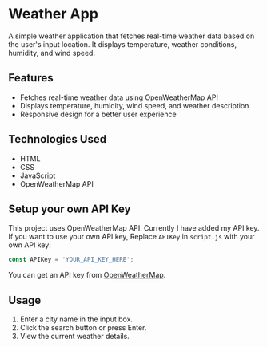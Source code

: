 # Weather App

A simple weather application that fetches real-time weather data based on the user's input location. It displays temperature, weather conditions, humidity, and wind speed.

## Features
- Fetches real-time weather data using OpenWeatherMap API
- Displays temperature, humidity, wind speed, and weather description
- Responsive design for a better user experience

## Technologies Used
- HTML
- CSS
- JavaScript
- OpenWeatherMap API

## Setup your own API Key
This project uses OpenWeatherMap API. Currently I have added my API key. If you want to use your own API key,
Replace `APIKey` in `script.js` with your own API key:
```js
const APIKey = 'YOUR_API_KEY_HERE';
```
You can get an API key from [OpenWeatherMap](https://openweathermap.org/api).

## Usage
1. Enter a city name in the input box.
2. Click the search button or press Enter.
3. View the current weather details.